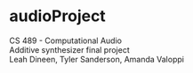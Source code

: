 # audioProject
CS 489 - Computational Audio  
Additive synthesizer final project  
Leah Dineen, Tyler Sanderson, Amanda Valoppi  
